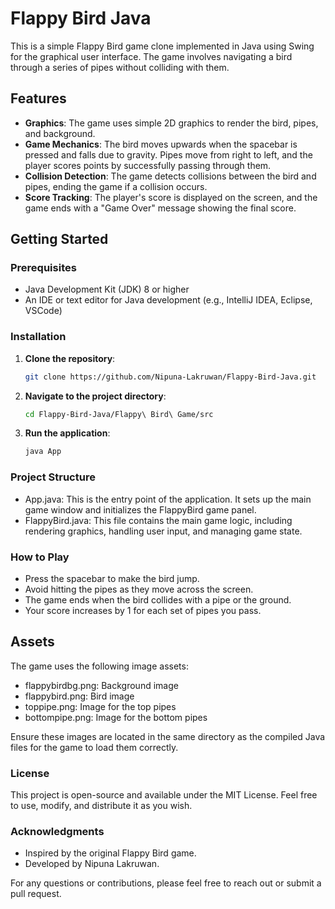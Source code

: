 # Flappy Bird Java

This is a simple Flappy Bird game clone implemented in Java using Swing for the graphical user interface. The game involves navigating a bird through a series of pipes without colliding with them.

## Features

- **Graphics**: The game uses simple 2D graphics to render the bird, pipes, and background.
- **Game Mechanics**: The bird moves upwards when the spacebar is pressed and falls due to gravity. Pipes move from right to left, and the player scores points by successfully passing through them.
- **Collision Detection**: The game detects collisions between the bird and pipes, ending the game if a collision occurs.
- **Score Tracking**: The player's score is displayed on the screen, and the game ends with a "Game Over" message showing the final score.

## Getting Started

### Prerequisites

- Java Development Kit (JDK) 8 or higher
- An IDE or text editor for Java development (e.g., IntelliJ IDEA, Eclipse, VSCode)

### Installation

1. **Clone the repository**:
   ```bash
   git clone https://github.com/Nipuna-Lakruwan/Flappy-Bird-Java.git
   ```

2. **Navigate to the project directory**:
   ```bash
   cd Flappy-Bird-Java/Flappy\ Bird\ Game/src
   ```

3. **Run the application**:
   ```bash
   java App
   ```

### Project Structure

  - App.java: This is the entry point of the application. It sets up the main game window and initializes the FlappyBird game panel.
  - FlappyBird.java: This file contains the main game logic, including rendering graphics, handling user input, and managing game state.


### How to Play 

  - Press the spacebar to make the bird jump.
  - Avoid hitting the pipes as they move across the screen.
  - The game ends when the bird collides with a pipe or the ground.
  - Your score increases by 1 for each set of pipes you pass.


## Assets

The game uses the following image assets:

  - flappybirdbg.png: Background image
  - flappybird.png: Bird image
  - toppipe.png: Image for the top pipes
  - bottompipe.png: Image for the bottom pipes

Ensure these images are located in the same directory as the compiled Java files for the game to load them correctly.

### License

This project is open-source and available under the MIT License. Feel free to use, modify, and distribute it as you wish.

### Acknowledgments 

  - Inspired by the original Flappy Bird game.
  - Developed by Nipuna Lakruwan.

For any questions or contributions, please feel free to reach out or submit a pull request.
